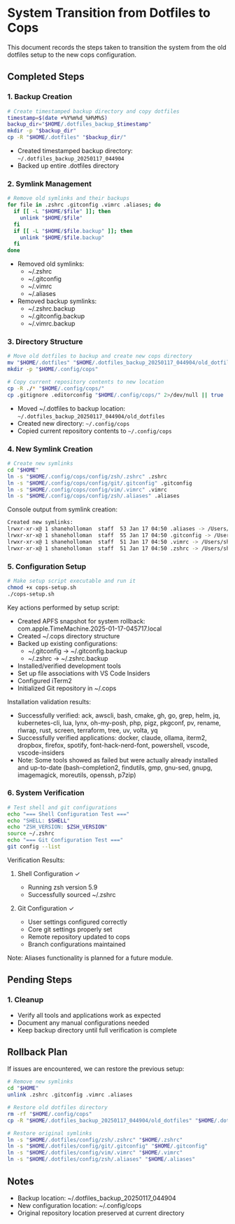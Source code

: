 # System Transition from Dotfiles to Cops

This document records the steps taken to transition the system from the old dotfiles setup to the new cops configuration.

## Completed Steps

### 1. Backup Creation

```bash
# Create timestamped backup directory and copy dotfiles
timestamp=$(date +%Y%m%d_%H%M%S)
backup_dir="$HOME/.dotfiles_backup_$timestamp"
mkdir -p "$backup_dir"
cp -R "$HOME/.dotfiles" "$backup_dir/"
```

- Created timestamped backup directory: `~/.dotfiles_backup_20250117_044904`
- Backed up entire .dotfiles directory

### 2. Symlink Management

```bash
# Remove old symlinks and their backups
for file in .zshrc .gitconfig .vimrc .aliases; do
  if [[ -L "$HOME/$file" ]]; then
    unlink "$HOME/$file"
  fi
  if [[ -L "$HOME/$file.backup" ]]; then
    unlink "$HOME/$file.backup"
  fi
done
```

- Removed old symlinks:
  - ~/.zshrc
  - ~/.gitconfig
  - ~/.vimrc
  - ~/.aliases
- Removed backup symlinks:
  - ~/.zshrc.backup
  - ~/.gitconfig.backup
  - ~/.vimrc.backup

### 3. Directory Structure

```bash
# Move old dotfiles to backup and create new cops directory
mv "$HOME/.dotfiles" "$HOME/.dotfiles_backup_20250117_044904/old_dotfiles"
mkdir -p "$HOME/.config/cops"

# Copy current repository contents to new location
cp -R ./* "$HOME/.config/cops/"
cp .gitignore .editorconfig "$HOME/.config/cops/" 2>/dev/null || true
```

- Moved ~/.dotfiles to backup location: `~/.dotfiles_backup_20250117_044904/old_dotfiles`
- Created new directory: `~/.config/cops`
- Copied current repository contents to `~/.config/cops`

### 4. New Symlink Creation

```bash
# Create new symlinks
cd "$HOME"
ln -s "$HOME/.config/cops/config/zsh/.zshrc" .zshrc
ln -s "$HOME/.config/cops/config/git/.gitconfig" .gitconfig
ln -s "$HOME/.config/cops/config/vim/.vimrc" .vimrc
ln -s "$HOME/.config/cops/config/zsh/.aliases" .aliases
```

Console output from symlink creation:

```sh
Created new symlinks:
lrwxr-xr-x@ 1 shaneholloman  staff  53 Jan 17 04:50 .aliases -> /Users/shaneholloman/.config/cops/config/zsh/.aliases
lrwxr-xr-x@ 1 shaneholloman  staff  55 Jan 17 04:50 .gitconfig -> /Users/shaneholloman/.config/cops/config/git/.gitconfig
lrwxr-xr-x@ 1 shaneholloman  staff  51 Jan 17 04:50 .vimrc -> /Users/shaneholloman/.config/cops/config/vim/.vimrc
lrwxr-xr-x@ 1 shaneholloman  staff  51 Jan 17 04:50 .zshrc -> /Users/shaneholloman/.config/cops/config/zsh/.zshrc
```

### 5. Configuration Setup

```bash
# Make setup script executable and run it
chmod +x cops-setup.sh
./cops-setup.sh
```

Key actions performed by setup script:

- Created APFS snapshot for system rollback: com.apple.TimeMachine.2025-01-17-045717.local
- Created ~/.cops directory structure
- Backed up existing configurations:
  - ~/.gitconfig → ~/.gitconfig.backup
  - ~/.zshrc → ~/.zshrc.backup
- Installed/verified development tools
- Set up file associations with VS Code Insiders
- Configured iTerm2
- Initialized Git repository in ~/.cops

Installation validation results:

- Successfully verified: ack, awscli, bash, cmake, gh, go, grep, helm, jq, kubernetes-cli, lua, lynx, oh-my-posh, php, pigz, pkgconf, pv, rename, rlwrap, rust, screen, terraform, tree, uv, volta, yq
- Successfully verified applications: docker, claude, ollama, iterm2, dropbox, firefox, spotify, font-hack-nerd-font, powershell, vscode, vscode-insiders
- Note: Some tools showed as failed but were actually already installed and up-to-date (bash-completion2, findutils, gmp, gnu-sed, gnupg, imagemagick, moreutils, openssh, p7zip)

### 6. System Verification

```bash
# Test shell and git configurations
echo "=== Shell Configuration Test ==="
echo "SHELL: $SHELL"
echo "ZSH_VERSION: $ZSH_VERSION"
source ~/.zshrc
echo "=== Git Configuration Test ==="
git config --list
```

Verification Results:

1. Shell Configuration ✓
   - Running zsh version 5.9
   - Successfully sourced ~/.zshrc

2. Git Configuration ✓
   - User settings configured correctly
   - Core git settings properly set
   - Remote repository updated to cops
   - Branch configurations maintained

Note: Aliases functionality is planned for a future module.

## Pending Steps

### 1. Cleanup

- Verify all tools and applications work as expected
- Document any manual configurations needed
- Keep backup directory until full verification is complete

## Rollback Plan

If issues are encountered, we can restore the previous setup:

```bash
# Remove new symlinks
cd "$HOME"
unlink .zshrc .gitconfig .vimrc .aliases

# Restore old dotfiles directory
rm -rf "$HOME/.config/cops"
cp -R "$HOME/.dotfiles_backup_20250117_044904/old_dotfiles" "$HOME/.dotfiles"

# Restore original symlinks
ln -s "$HOME/.dotfiles/config/zsh/.zshrc" "$HOME/.zshrc"
ln -s "$HOME/.dotfiles/config/git/.gitconfig" "$HOME/.gitconfig"
ln -s "$HOME/.dotfiles/config/vim/.vimrc" "$HOME/.vimrc"
ln -s "$HOME/.dotfiles/config/zsh/.aliases" "$HOME/.aliases"
```

## Notes

- Backup location: ~/.dotfiles_backup_20250117_044904
- New configuration location: ~/.config/cops
- Original repository location preserved at current directory
